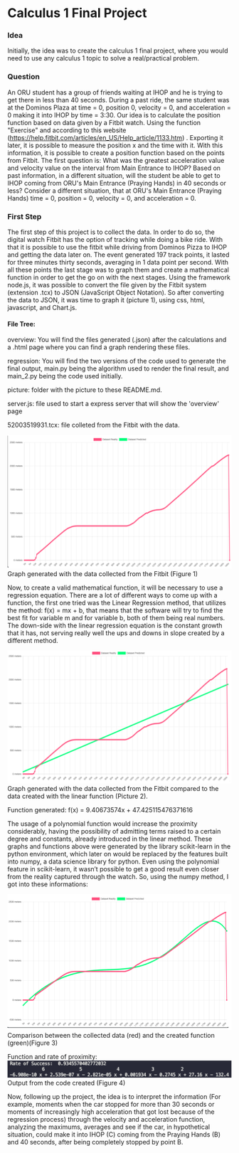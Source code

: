 
# Calculus 1 Final Project 

### Idea
Initially, the idea was to create the calculus 1 final project, where you would need to use any calculus 1 topic to solve a real/practical problem.

### Question

An ORU student has a group of friends waiting at IHOP and he is trying to get there in less than 40 seconds. During a past ride, the same student was at the Dominos Plaza at time = 0, position 0, velocity = 0, and acceleration = 0 making it into IHOP by time = 3:30.
Our idea is to calculate the position function based on data given by a Fitbit watch. Using the function "Exercise" and according to this website (https://help.fitbit.com/articles/en_US/Help_article/1133.htm) . Exporting it later, it is possible to measure the position x and the time with it. With this information, it is possible to create a position function based on the points from Fitbit. The first question is: What was the greatest acceleration value and velocity value on the interval from Main Entrance to IHOP?
Based on past information, in a different situation, will the student be able to get to IHOP coming from ORU's  Main Entrance (Praying Hands) in 40 seconds or less? Consider a different situation, that at ORU's  Main Entrance (Praying Hands) time = 0, position = 0, velocity = 0, and acceleration = 0.


### First Step
The first step of this project is to collect the data. In order to do so, the digital watch Fitbit has the option of tracking while doing a bike ride. With that it is possible to use the fitbit while driving from Dominos Pizza to IHOP and getting the data later on. 
The event generated 197 track points, it lasted for three minutes thirty seconds, averaging in 1 data point per second. With all these points the last stage was to graph them and create a mathematical function in order to get the go on with the next stages.
Using the framework node.js, it was possible to convert the file given by the Fitbit system (extension .tcx) to JSON (JavaScript Object Notation). So after converting the data to JSON, it was time to graph it (picture 1), using css, html, javascript, and Chart.js.

#### File Tree:
overview: You will find the files generated (.json) after the calculations and a .html page where you can find a graph rendering these files.

regression: You will find the two versions of the code used to generate the final output, main.py being the algorithm used to render the final result, and main_2.py being the code used initially.

picture: folder with the picture to these README.md.

server.js: file used to start a express server that will show the 'overview' page

52003519931.tcx: file colleted from the Fitbit with the data.



![alt text](https://github.com/samupp2758/calculus1_final_project/blob/master/picture/f1.png?raw=true)
Graph generated with the data collected from the Fitbit (Figure 1)

Now, to create a valid mathematical function, it will be necessary to use a regression equation. There are a lot of different ways to come up with a function, the first one tried was the Linear Regression method, that utilizes the method: f(x) = mx + b, that means that the software will try to find the best fit for variable m and for variable b, both of them being real numbers. The down-side with the linear regression equation is the constant growth that it has, not serving really well the ups and downs in slope created by a different method.

![alt text](https://github.com/samupp2758/calculus1_final_project/blob/master/picture/f2.png?raw=true)
Graph generated with the data collected from the Fitbit compared to the data created with the linear function (Picture 2).

Function generated:
f(x) = 9.40673574x + 47.425115476371616

The usage of a polynomial function would increase the proximity considerably, having the possibility of admitting terms raised to a certain degree and constants, already introduced in the linear method.
These graphs and functions above were generated by the library scikit-learn in the python environment, which later on would be replaced by the features built into numpy, a data science library for python. Even using the polynomial feature in scikit-learn, it wasn’t possible to get a good result even closer from the reality captured through the watch. So, using the numpy method, I got into these informations:

![alt text](https://github.com/samupp2758/calculus1_final_project/blob/master/picture/f3.png?raw=true)
Comparison between the collected data (red) and the created function (green)(Figure 3)

Function and rate of proximity:
![alt text](https://github.com/samupp2758/calculus1_final_project/blob/master/picture/f4.png?raw=true)
Output from the code created (Figure 4)

Now, following up the project, the idea is to interpret the information (For example, moments when the car stopped for more than 30 seconds or moments of increasingly high acceleration that got lost because of the regression process) through the velocity and acceleration function, analyzing the maximums, averages and see if the car, in hypothetical situation, could make it into IHOP (C) coming from the Praying Hands (B) and 40 seconds, after being completely stopped by point B.
